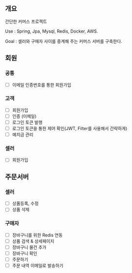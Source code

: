 ## 개요
간단한 커머스 프로젝트

Use : Spring, Jpa, Mysql, Redis, Docker, AWS.

Goal : 셀러와 구매자 사이를 중계해 주는 커머스 서버를 구축한다.

## 회원
### 공통
- [ ] 이메일 인증번호를 통한 회원가입

### 고객
- [ ] 회원가입
- [ ] 인증 (이메일)
- [ ] 로그인 토큰 발행
- [ ] 로그인 토큰을 통한 제어 확인(JWT, Filter를 사용해서 간략하게)
- [ ] 예치금 관리

### 셀러
- [ ] 회원가입

## 주문서버
### 셀러
- [ ] 상품등록, 수정 
- [ ] 상품 삭제

### 구매자
- [ ] 장바구니를 위한 Redis 연동
- [ ] 상품 검색 & 상세페이지
- [ ] 장바구니 물건 추가
- [ ] 장바구니 확인
- [ ] 주문하기
- [ ] 주문 내역 이메일로 발송하기
